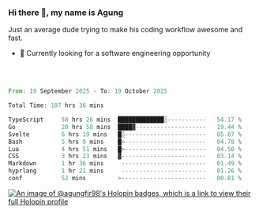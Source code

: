 ### Hi there 👋, my name is Agung
Just an average dude trying to make his coding workflow awesome and fast.

<!--
**agungfir98/agungfir98** is a ✨ _special_ ✨ repository because its `README.md` (this file) appears on your GitHub profile.
-->

- 🔭 Currently looking for a software engineering opportunity
<br/>
<br/>
<!--START_SECTION:waka-->

```rust
From: 19 September 2025 - To: 19 October 2025

Total Time: 107 hrs 36 mins

TypeScript     58 hrs 26 mins  █████████████░-----------   54.17 %
Go             20 hrs 58 mins  ████▓--------------------   19.44 %
Svelte         6 hrs 19 mins   █░-----------------------   05.87 %
Bash           5 hrs 9 mins    █>-----------------------   04.78 %
Lua            4 hrs 51 mins   █>-----------------------   04.50 %
CSS            3 hrs 23 mins   ▓------------------------   03.14 %
Markdown       1 hr 36 mins     ------------------------   01.49 %
hyprlang       1 hr 21 mins     ------------------------   01.26 %
conf           52 mins         >------------------------   00.81 %
```

<!--END_SECTION:waka-->

[![An image of @agungfir98's Holopin badges, which is a link to view their full Holopin profile](https://holopin.me/agungfir98)](https://holopin.io/@agungfir98)
